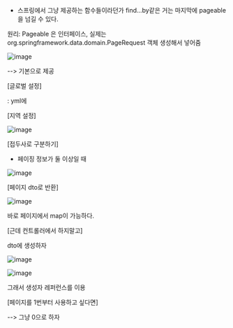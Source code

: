 - 스프링에서 그냥 제공하는 함수들이라던가 find...by같은 거는 마지막에 pageable을 넘길 수 있다.

원리: Pageable 은 인터페이스, 실제는 org.springframework.data.domain.PageRequest 객체 생성해서 넣어줌

![image](https://user-images.githubusercontent.com/108928206/194794175-0af10111-6819-4d66-a1bf-c0f52c98ed8f.png)

--> 기본으로 제공

[글로벌 설정]

: yml에

[지역 설정]

![image](https://user-images.githubusercontent.com/108928206/194794454-07cc1224-fe2c-42ed-beee-13805b2e8bda.png)

[접두사로 구분하기]

- 페이징 정보가 둘 이상일 때

![image](https://user-images.githubusercontent.com/108928206/194796681-6f2c00e6-6157-46e5-93ff-4eabe4f8c212.png)

 
[페이지 dto로 반환]

![image](https://user-images.githubusercontent.com/108928206/194797067-f7f67931-954e-4526-b799-533a1e2d0478.png)

바로 페이지에서 map이 가능하다.

[근데 컨트롤러에서 하지말고]

dto에 생성하자

![image](https://user-images.githubusercontent.com/108928206/194797401-68bfd7cd-dc8d-4e5d-b860-68c3dbae4bc4.png)

![image](https://user-images.githubusercontent.com/108928206/194797369-68bbf9ea-6536-4bb9-a703-0cf0111bda97.png)

그래서 생성자 레퍼런스를 이용

[페이지를 1번부터 사용하고 싶다면]

--> 그냥 0으로 하자
